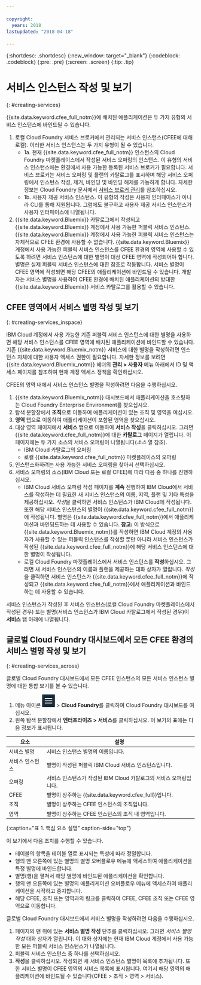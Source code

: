 ```yaml
---

copyright:
  years: 2018
lastupdated: "2018-04-18"

---
```


{:shortdesc: .shortdesc}
{:new_window: target="_blank"}
{:codeblock: .codeblock}
{:pre: .pre}
{:screen: .screen}
{:tip: .tip}

# 서비스 인스턴스 작성 및 보기
{: #creating-services}

{{site.data.keyword.cfee_full_notm}}에 배치된 애플리케이션은 두 가지 유형의 서비스 인스턴스에 바인드될 수 있습니다.
1. 로컬 Cloud Foundry 서비스 브로커에서 관리되는 서비스 인스턴스(CFEE에 대해 로컬). 이러한 서비스 인스턴스는 두 가지 유형이 될 수 있습니다.
   *  1a. 현재 {{site.data.keyword.cfee_full_notm}} 인스턴스의 Cloud Foundry 마켓플레이스에서 작성된 서비스 오퍼링의 인스턴스. 이 유형의 서비스 인스턴스에는 환경에서 사용 가능한 등록된 서비스 브로커가 필요합니다. 서비스 브로커는 서비스 오퍼링 및 플랜의 카탈로그를 표시하며 해당 서비스 오퍼링에서 인스턴스 작성, 제거, 바인딩 및 바인딩 해제를 가능하게 합니다. 자세한 정보는 Cloud Foundry 문서에서 [서비스 브로커 관리](https://docs.cloudfoundry.org/services/managing-service-brokers.html)를 참조하십시오.
   * 1b. 사용자 제공 서비스 인스턴스. 이 유형의 작성은 사용자 인터페이스가 아니라 CLI를 통해 지원됩니다. 그럼에도 불구하고 사용자 제공 서비스 인스턴스가 사용자 인터페이스에 나열됩니다.
2. {{site.data.keyword.Bluemix}} 카탈로그에서 작성되고 {{site.data.keyword.Bluemix}} 계정에서 사용 가능한 퍼블릭 서비스 인스턴스.
{{site.data.keyword.Bluemix}} 계정에서 사용 가능한 퍼블릭 서비스 인스턴스는 자체적으로 CFEE 환경에 사용할 수 없습니다. {{site.data.keyword.Bluemix}} 계정에서 사용 가능한 퍼블릭 서비스 인스턴스를 CFEE 환경의 영역에 사용할 수 있도록 하려면 서비스 인스턴스에 대한 별명이 대상 CFEE 영역에 작성되어야 합니다. 별명은 실제 퍼블릭 서비스 인스턴스에 대한 참조로 작동합니다. 서비스 별명이 CFEE 영역에 작성되면 해당 CFEE의 애플리케이션에 바인드될 수 있습니다. 개발자는 서비스 별명을 사용하여 CFEE 환경에 배치된 애플리케이션의 방대한 {{site.data.keyword.Bluemix}} 서비스 카탈로그를 활용할 수 있습니다.


## CFEE 영역에서 서비스 별명 작성 및 보기
{: #creating-services_inspace}

IBM Cloud 계정에서 사용 가능한 기존 퍼블릭 서비스 인스턴스에 대한 별명을 사용하면 해당 서비스 인스턴스를 CFEE 영역에 배치된 애플리케이션에 바인드할 수 있습니다. 기존 {{site.data.keyword.Bluemix_notm}} 서비스에 대한 별명을 작성하려면 인스턴스 자체에 대한 사용자 액세스 권한이 필요합니다. 자세한 정보를 보려면 {{site.data.keyword.Bluemix_notm}} 헤더의 **관리 > 사용자** 메뉴 아래에서 ID 및 액세스 페이지를 참조하여 현재 계정 액세스 정책을 확인하십시오.

CFEE의 영역 내에서 서비스 인스턴스 별명을 작성하려면 다음을 수행하십시오.

1. {{site.data.keyword.Bluemix_notm}} 대시보드에서 애플리케이션을 호스팅하는 Cloud Foundry Enterprise Environment를 찾으십시오.
2. 탐색 분할창에서 **조직**으로 이동하여 애플리케이션이 있는 조직 및 영역을 여십시오.
3. **영역** 탭으로 이동하여 애플리케이션이 포함된 영역을 찾으십시오.
4. 대상 영역 페이지에서 **서비스** 탭으로 이동하여 **서비스 작성**을 클릭하십시오. 그러면 {{site.data.keyword.cfee_full_notm}}에 대한 **카탈로그** 페이지가 열립니다. 이 페이지에는 두 가지 소스의 서비스 오퍼링이 나열됩니다(_소스_ 열 참조).
   * IBM Cloud 카탈로그의 오퍼링
   * 로컬 {{site.data.keyword.cfee_full_notm}} 마켓플레이스의 오퍼링
5. 인스턴스화하려는 사용 가능한 서비스 오퍼링을 찾아서 선택하십시오.
6. 서비스 오퍼링의 소스(IBM Cloud 또는 로컬 CFEE)에 따라 다음 중 하나를 진행하십시오.
   * IBM Cloud 서비스 오퍼링 작성 페이지를 **계속** 진행하여 IBM Cloud에서 서비스를 작성하는 데 필요한 새 서비스 인스턴스의 이름, 지역, 플랜 및 기타 특성을 제공하십시오. *작성*을 클릭하면 서비스 인스턴스가 IBM Cloud에 작성됩니다. 또한 해당 서비스 인스턴스의 별명이 {{site.data.keyword.cfee_full_notm}}에 작성됩니다. 별명은 {{site.data.keyword.cfee_full_notm}}에서 애플리케이션과 바인딩드하는 데 사용할 수 있습니다.
**참고:** 이 방식으로 {{site.data.keyword.Bluemix_notm}}를 작성하면 IBM Cloud 계정의 사용자가 사용할 수 있는 퍼블릭 인스턴스를 작성할 뿐만 아니라 서비스 인스턴스가 작성된 {{site.data.keyword.cfee_full_notm}}에 해당 서비스 인스턴스에 대한 별명이 작성됩니다.
   * 로컬 Cloud Foundry 마켓플레이스에서 서비스 인스턴스를 **작성**하십시오. 그러면 새 서비스 인스턴스의 이름과 플랜을 제공하는 대화 상자가 열립니다. *작성*을 클릭하면 서비스 인스턴스가 {{site.data.keyword.cfee_full_notm}}에 작성되고 {{site.data.keyword.cfee_full_notm}}에서 애플리케이션과 바인드하는 데 사용할 수 있습니다.

서비스 인스턴스가 작성된 후 서비스 인스턴스(로컬 Cloud Foundry 마켓플레이스에서 작성된 경우) 또는 별명(서비스 인스턴스가 IBM Cloud 카탈로그에서 작성된 경우)이 **서비스** 탭 아래에 나열됩니다.


## 글로벌 Cloud Foundry 대시보드에서 모든 CFEE 환경의 서비스 별명 작성 및 보기
{: #creating-services_across}

글로벌 Cloud Foundry 대시보드에서 모든 CFEE 인스턴스의 모든 서비스 인스턴스 별명에 대한 통합 보기를 볼 수 있습니다.

1. 메뉴 아이콘 ![계정 확인](img/HamburgerMenu.png "메뉴 아이콘을 표시하는 화면 캡처") > **Cloud Foundry**를 클릭하여 Cloud Foundry 대시보드를 여십시오.
2. 왼쪽 탐색 분할창에서 **엔터프라이즈 > 서비스**를 클릭하십시오.
이 보기의 표에는 다음 정보가 표시됩니다.

|요소   |설명 |
|-----------|---------------|
|서비스 별명 |서비스 인스턴스 별명의 이름입니다. |
|서비스 인스턴스 |별명이 작성된 퍼블릭 IBM Cloud 서비스 인스턴스입니다. |
|오퍼링 |서비스 인스턴스가 작성된 IBM Cloud 카탈로그의 서비스 오퍼링입니다. |
|CFEE |별명이 상주하는 {{site.data.keyword.cfee_full}}입니다. |
|조직 |별명이 상주하는 CFEE 인스턴스의 조직입니다. |
|영역 |별명이 상주하는 CFEE 인스턴스의 조직 내 영역입니다. |
{:caption="표 1. 핵심 요소 설명" caption-side="top"}

이 보기에서 다음 조치를 수행할 수 있습니다.
* 테이블의 항목을 테이블 열로 표시되는 특성에 따라 정렬합니다.
* 행의 맨 오른쪽에 있는 별명의 별명 오버플로우 메뉴에 액세스하여 애플리케이션을 특정 별명에 바인드합니다.
* 별명(행)을 펼쳐서 해당 별명에 바인드된 애플리케이션을 확인합니다.
* 행의 맨 오른쪽에 있는 별명의 애플리케이션 오버플로우 메뉴에 액세스하여 애플리케이션을 시작하고 중지합니다.
* 해당 CFEE, 조직 또는 영역과의 링크를 클릭하여 CFEE, CFEE 조직 또는 CFEE 영역으로 이동합니다.

글로벌 Cloud Foundry 대시보드에서 서비스 별명을 작성하려면 다음을 수행하십시오. 
1. 페이지의 맨 위에 있는 **서비스 별명 작성** 단추를 클릭하십시오. 그러면 _서비스 별명 작성_ 대화 상자가 열립니다. 이 대화 상자에는 현재 IBM Cloud 계정에서 사용 가능한 모든 퍼블릭 서비스 인스턴스가 나열됩니다.
2. 퍼블릭 서비스 인스턴스 중 하나를 선택하십시오.
3. **작성**을 클릭하십시오. 작성되면 새 서비스 인스턴스 별명이 목록에 추가됩니다.
또한 서비스 별명이 CFEE 영역의 서비스 목록에 표시됩니다. 여기서 해당 영역의 애플리케이션에 바인드될 수 있습니다(CFEE > 조직 > 영역 > 서비스).


